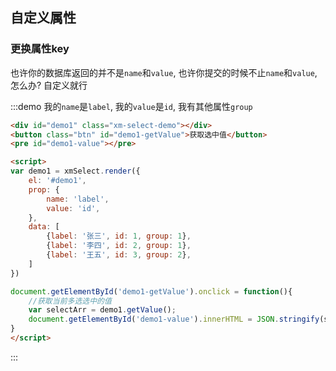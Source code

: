 ## 自定义属性

### 更换属性key

也许你的数据库返回的并不是`name`和`value`, 也许你提交的时候不止`name`和`value`, 怎么办? 自定义就行


:::demo 我的`name`是`label`, 我的`value`是`id`, 我有其他属性`group`
```html
<div id="demo1" class="xm-select-demo"></div>
<button class="btn" id="demo1-getValue">获取选中值</button>
<pre id="demo1-value"></pre>

<script>
var demo1 = xmSelect.render({
	el: '#demo1', 
	prop: {
		name: 'label',
		value: 'id',
	},
	data: [
		{label: '张三', id: 1, group: 1},
		{label: '李四', id: 2, group: 1},
		{label: '王五', id: 3, group: 2},
	]
})

document.getElementById('demo1-getValue').onclick = function(){
	//获取当前多选选中的值
	var selectArr = demo1.getValue();
	document.getElementById('demo1-value').innerHTML = JSON.stringify(selectArr, null, 2);
}
</script>
```
:::
